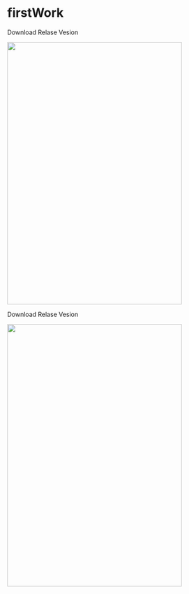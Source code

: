# firstWork


<p>
 Download Relase Vesion  <p> </p><p> </p>
 <a href="https://github.com/obadajasm/Food-Recipe/blob/master/release/app-release.apk?raw=true">
<img width="400" height="600"src="https://www.wikihow.com/images/thumb/4/4e/769114-5.jpg/aid769114-v4-728px-769114-5.jpg.webp"/>
</a>
</p>
<p></p>
<p></p>
<p></p>
<p>
 Download Relase Vesion  <p> </p><p> </p>
 <a href="https://github.com/obadajasm/Food-Recipe/blob/master/release/app-release.apk?raw=true">
<img width="400" height="600"src="https://www.wikihow.com/images/thumb/4/4e/769114-5.jpg/aid769114-v4-728px-769114-5.jpg.webp"/>
</a>
</p>

